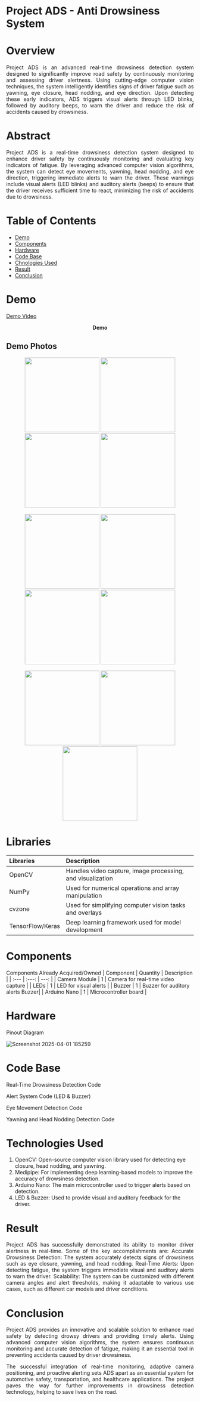 # Project ADS - Anti Drowsiness System
# Overview
<p align="justify">
Project ADS is an advanced real-time drowsiness detection system designed to significantly improve road safety by continuously monitoring and assessing driver alertness. Using cutting-edge computer vision techniques, the system intelligently identifies signs of driver fatigue such as yawning, eye closure, head nodding, and eye direction. Upon detecting these early indicators, ADS triggers visual alerts through LED blinks, followed by auditory beeps, to warn the driver and reduce the risk of accidents caused by drowsiness.

# Abstract
<p align="justify">
Project ADS is a real-time drowsiness detection system designed to enhance driver safety by continuously monitoring and evaluating key indicators of fatigue. By leveraging advanced computer vision algorithms, the system can detect eye movements, yawning, head nodding, and eye direction, triggering immediate alerts to warn the driver. These warnings include visual alerts (LED blinks) and auditory alerts (beeps) to ensure that the driver receives sufficient time to react, minimizing the risk of accidents due to drowsiness.

# Table of Contents
- [Demo](#Demo)
- [Components](#Comopnets)
- [Hardware](#Hardware)
- [Code Base](#Code-Base)
- [Chnologies Used](#Chnologies-Used)
- [Result](#Result)
- [Conclusion](#Conclusion)


# Demo
[Demo Video](https://github.com/user-attachments/assets/3f30bb0d-1ed4-42ee-8f16-855bc9e00457)
<p align="center"><b>Demo</b></p>

## Demo Photos

<p align="center">
  <img src="https://github.com/user-attachments/assets/dcd683c8-551a-456a-95a5-ea1468ffaa7a" width="200" />
  <img src="https://github.com/user-attachments/assets/3d962934-9445-4580-9528-d630faa814aa" width="200" />
  <img src="https://github.com/user-attachments/assets/712d042c-a9e0-4adb-a814-e86aa1783bbb" width="200" />
  <img src="https://github.com/user-attachments/assets/14d878f5-86d0-45e8-ac45-02922b08ac30" width="200" />
</p>

<p align="center">
  <img src="https://github.com/user-attachments/assets/fd053aca-a03b-446f-8169-64ddc56432c3" width="200" />
  <img src="https://github.com/user-attachments/assets/c29f85ad-f4b9-45b6-bb2e-1227e965481b" width="200" />
  <img src="https://github.com/user-attachments/assets/c414e185-de8b-4164-b3d0-05d26ead6232" width="200" />
  <img src="https://github.com/user-attachments/assets/40809221-329c-4bf2-a58a-01133809ebba" width="200" />
</p>

<p align="center">
  <img src="https://github.com/user-attachments/assets/6affda22-bec6-447d-acd9-9b3463d2a5d6" width="200" />
  <img src="https://github.com/user-attachments/assets/dc354033-cdf4-4d57-abe6-e90db0391253" width="200" />
  <img src="https://github.com/user-attachments/assets/e8254575-d456-4136-988d-e120a5db1eb4" width="200" />
</p>

# Libraries

| Libraries | Description |
| :---         | :---      |
| OpenCV | Handles video capture, image processing, and visualization |
| NumPy | Used for numerical operations and array manipulation |
| cvzone | Used for simplifying computer vision tasks and overlays |
| TensorFlow/Keras | Deep learning framework used for model development |


# Components
Components Already Acquired/Owned
| Component | Quantity | Description |
| :---         |     :---:      |          ---: |
| Camera Module	| 1 | 	Camera for real-time video capture | 
| LEDs |	1	| LED for visual alerts | 
| Buzzer	| 1 |	Buzzer for auditory alerts	Buzzer| 
| Arduino Nano	| 1	| Microcontroller board | 

# Hardware
Pinout Diagram

![Screenshot 2025-04-01 185259](https://github.com/user-attachments/assets/c8bc3b6b-5d63-41b7-b55b-5c73479ed511)


# Code Base

Real-Time Drowsiness Detection Code

Alert System Code (LED & Buzzer)

Eye Movement Detection Code

Yawning and Head Nodding Detection Code

# Technologies Used
1. OpenCV: Open-source computer vision library used for detecting eye closure, head nodding, and yawning.
2. Medipipe: For implementing deep learning-based models to improve the accuracy of drowsiness detection.
3. Arduino Nano: The main microcontroller used to trigger alerts based on detection.
4. LED & Buzzer: Used to provide visual and auditory feedback for the driver.


# Result
<p align="justify">
Project ADS has successfully demonstrated its ability to monitor driver alertness in real-time. Some of the key accomplishments are:
Accurate Drowsiness Detection: The system accurately detects signs of drowsiness such as eye closure, yawning, and head nodding.
Real-Time Alerts: Upon detecting fatigue, the system triggers immediate visual and auditory alerts to warn the driver.
Scalability: The system can be customized with different camera angles and alert thresholds, making it adaptable to various use cases, such as different car models and driver conditions.

# Conclusion
<p align="justify">
Project ADS provides an innovative and scalable solution to enhance road safety by detecting drowsy drivers and providing timely alerts. Using advanced computer vision algorithms, the system ensures continuous monitoring and accurate detection of fatigue, making it an essential tool in preventing accidents caused by driver drowsiness.
<p align="justify">
The successful integration of real-time monitoring, adaptive camera positioning, and proactive alerting sets ADS apart as an essential system for automotive safety, transportation, and healthcare applications. The project paves the way for further improvements in drowsiness detection technology, helping to save lives on the road.
